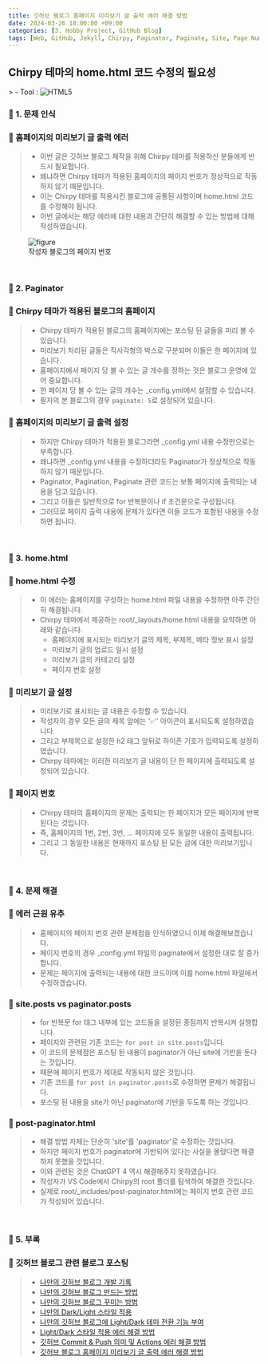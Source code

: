 ```yaml
---
title: 깃허브 블로그 홈페이지 미리보기 글 출력 에러 해결 방법
date: 2024-03-26 18:00:00 +09:00
categories: [3. Hobby Project, GitHub Blog]
tags: [Web, GitHub, Jekyll, Chirpy, Paginator, Paginate, Site, Page Number, paginator.posts, site.posts]
---
```


<!-- 2024-03-26 글 작성 시작; 2024-03-28 페이지 호출 완료 -->
<h2>Chirpy 테마의 home.html 코드 수정의 필요성</h2>
> - Tool :  
<img alt="HTML5" src="https://img.shields.io/badge/-HTML5-E34F26?style=flat-square&logo=html5&logoColor=white" />

<br>

### 🔔 1. 문제 인식
### 📌 홈페이지의 미리보기 글 출력 에러
> - 이번 글은 깃허브 블로그 제작을 위해 Chirpy 테마를 적용하신 분들에게 반드시 필요합니다.
> - 왜냐하면 Chirpy 테마가 적용된 홈페이지의 페이지 번호가 정상적으로 작동하지 않기 때문입니다.
> - 이는 Chirpy 테마를 적용시킨 블로그에 공통된 사항이며 home.html 코드를 수정해야 됩니다.
> - 이번 글에서는 해당 에러에 대한 내용과 간단히 해결할 수 있는 방법에 대해 작성하였습니다.

<figure>
    <img src="https://github.com/Kim-src/Images/assets/150884526/372a66be-5292-4ce5-b2c8-47a5d7af3abf" alt="figure">
    <figcaption>작성자 블로그의 페이지 번호</figcaption>
</figure>

<br>

### 🔔 2. Paginator
### 📌 Chirpy 테마가 적용된 블로그의 홈페이지
> - Chirpy 테마가 적용된 블로그의 홈페이지에는 포스팅 된 글들을 미리 볼 수 있습니다.
> - 미리보기 처리된 글들은 직사각형의 박스로 구분되며 이들은 한 페이지에 있습니다.
> - 홈페이지에서 페이지 당 볼 수 있는 글 개수를 정하는 것은 블로그 운영에 있어 중요합니다.
> - 한 페이지 당 볼 수 있는 글의 개수는 _config.yml에서 설정할 수 있습니다.
> - 필자의 본 블로그의 경우 ```paginate: 5```로 설정되어 있습니다.

### 📌 홈페이지의 미리보기 글 출력 설정
> - 하지만 Chirpy 테마가 적용된 블로그라면 _config.yml 내용 수정만으로는 부족합니다.
> - 왜냐하면 _config.yml 내용을 수정하더라도 Paginator가 정상적으로 작동하지 않기 때문입니다.
> - Paginator, Pagination, Paginate 관련 코드는 보통 페이지에 출력되는 내용을 담고 있습니다.
> - 그리고 이들은 일반적으로 for 반복문이나 if 조건문으로 구성됩니다.
> - 그러므로 페이지 출력 내용에 문제가 있다면 이들 코드가 포함된 내용을 수정하면 됩니다.

<br>

### 🔔 3. home.html
### 📌 home.html 수정
> - 이 에러는 홈페이지를 구성하는 home.html 파일 내용을 수정하면 아주 간단히 해결됩니다.
> - Chirpy 테마에서 제공하는 root/_layouts/home.html 내용을 요약하면 아래와 같습니다.
>    - 홈페이지에 표시되는 미리보기 글의 제목, 부제목, 메타 정보 표시 설정
>    - 미리보기 글의 업로드 일시 설정
>    - 미리보기 글의 카테고리 설정
>    - 페이지 번호 설정

### 📌 미리보기 글 설정
> - 미리보기로 표시되는 글 내용은 수정할 수 있습니다.
> - 작성자의 경우 모든 글의 제목 앞에는 '✅' 아이콘이 표시되도록 설정하였습니다.
> - 그리고 부제목으로 설정한 h2 태그 앞뒤로 하이픈 기호가 입력되도록 설정하였습니다.
> - Chirpy 테마에는 이러한 미리보기 글 내용이 단 한 페이지에 출력되도록 설정되어 있습니다.

### 📌 페이지 번호
> - Chirpy 테마의 홈페이지의 문제는 출력되는 한 페이지가 모든 페이지에 반복된다는 것입니다.
> - 즉, 홈페이지의 1번, 2번, 3번, ... 페이지에 모두 동일한 내용이 출력됩니다.
> - 그리고 그 동일한 내용은 현재까지 포스팅 된 모든 글에 대한 미리보기입니다.

<br>

### 🔔 4. 문제 해결
### 📌 에러 근원 유추
> - 홈페이지의 페이지 번호 관련 문제점을 인식하였으니 이제 해결해보겠습니다.
> - 페이지 번호의 경우 _config.yml 파일의 paginate에서 설정한 대로 잘 증가합니다.
> - 문제는 페이지에 출력되는 내용에 대한 코드이며 이를 home.html 파일에서 수정하겠습니다.

### 📌 site.posts vs paginator.posts
> - for 반복문 for 태그 내부에 있는 코드들을 설정된 종점까지 반복시켜 실행합니다.
> - 페이지와 관련된 기존 코드는 ```for post in site.posts```입니다.
> - 이 코드의 문제점은 포스팅 된 내용이 paginator가 아닌 site에 기반을 둔다는 것입니다.
> - 때문에 페이지 번호가 제대로 작동되지 않은 것입니다.
> - 기존 코드를 ```for post in paginator.posts```로 수정하면 문제가 해결됩니다.
> - 포스팅 된 내용을 site가 아닌 paginator에 기반을 두도록 하는 것입니다.

### 📌 post-paginator.html
> - 해결 방법 자체는 단순히 'site'를 'paginator'로 수정하는 것입니다.
> - 하지만 페이지 번호가 paginator에 기반되어 있다는 사실을 몰랐다면 해결하지 못했을 것입니다.
> - 이와 관련된 것은 ChatGPT 4 역시 해결해주지 못하였습니다.
> - 작성자가 VS Code에서 Chirpy의 root 폴더를 탐색하여 해결한 것입니다.
> - 실제로 root/_includes/post-paginator.html에는 페이지 번호 관련 코드가 작성되어 있습니다.

<br>

### 🎁 5. 부록
### 📌 깃허브 블로그 관련 블로그 포스팅
> - <a href="https://kim-src.github.io/categories/github-blog/">나만의 깃허브 블로그 개발 기록</a>
> - <a href="https://kim-src.github.io/posts/Jekyll%EC%9D%84-%EC%9D%B4%EC%9A%A9%ED%95%9C-%EA%B9%83%ED%97%88%EB%B8%8C-%EB%B8%94%EB%A1%9C%EA%B7%B8(GitHub-Pages)-%EC%83%9D%EC%84%B1-%EB%B0%A9%EB%B2%95/">나만의 깃허브 블로그 만드는 방법</a>
> - <a href="https://kim-src.github.io/posts/%EA%B9%83%ED%97%88%EB%B8%8C-%EB%B8%94%EB%A1%9C%EA%B7%B8%EC%97%90-Jekyll%EC%9D%98-Chirpy-%ED%85%8C%EB%A7%88-%EC%A0%81%EC%9A%A9%EC%8B%9C%ED%82%A4%EB%8A%94-%EB%B0%A9%EB%B2%95/">나만의 깃허브 블로그 꾸미는 방법</a>
> - <a href="https://kim-src.github.io/posts/Jekyll%EC%9D%84-%EC%9D%B4%EC%9A%A9%ED%95%9C-%EA%B9%83%ED%97%88%EB%B8%8C-%EB%B8%94%EB%A1%9C%EA%B7%B8(GitHub-Pages)-%EA%B0%9C%EB%B0%9C-%ED%98%84%ED%99%A9/">나만의 Dark/Light 스타일 적용</a>
> - <a href="https://kim-src.github.io/posts/%EC%9B%B9-%EC%82%AC%EC%9D%B4%ED%8A%B8-Light-%EB%B0%8F-Dark-%EB%AA%A8%EB%93%9C-%EC%A0%84%ED%99%98%EC%9D%84-%EC%9C%84%ED%95%9C-%ED%86%A0%EA%B8%80-%EB%B2%84%ED%8A%BC-%EC%B6%94%EA%B0%80/">나만의 깃허브 블로그에 Light/Dark 테마 전환 기능 부여</a>
> - <a href="https://kim-src.github.io/posts/%EC%9B%B9-%EC%82%AC%EC%9D%B4%ED%8A%B8-Light-%EB%B0%8F-Dark-%EB%AA%A8%EB%93%9C-%EC%8A%A4%ED%83%80%EC%9D%BC-%EC%A0%81%EC%9A%A9-%EC%97%90%EB%9F%AC-%ED%95%B4%EA%B2%B0-%EB%B0%A9%EB%B2%95/">Light/Dark 스타일 적용 에러 해결 방법</a>
> - <a href="https://kim-src.github.io/posts/%EA%B9%83%ED%97%88%EB%B8%8C-Commit-&-Push-%EC%9D%98%EB%AF%B8-%EB%B0%8F-Actions-%EC%97%90%EB%9F%AC-%ED%95%B4%EA%B2%B0-%EB%B0%A9%EB%B2%95/">깃허브 Commit & Push 의미 및 Actions 에러 해결 방법</a>
> - <a href="https://kim-src.github.io/posts/%EA%B9%83%ED%97%88%EB%B8%8C-%EB%B8%94%EB%A1%9C%EA%B7%B8-%ED%99%88%ED%8E%98%EC%9D%B4%EC%A7%80-%EB%AF%B8%EB%A6%AC%EB%B3%B4%EA%B8%B0-%EA%B8%80-%EC%B6%9C%EB%A0%A5-%EC%97%90%EB%9F%AC-%ED%95%B4%EA%B2%B0-%EB%B0%A9%EB%B2%95/">깃허브 블로그 홈페이지 미리보기 글 출력 에러 해결 방법</a>

<br>
<br>
<br>
